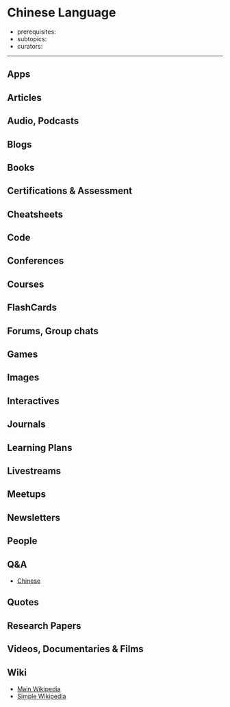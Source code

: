 # Chinese Language

- prerequisites:
- subtopics:
- curators:

------

## Apps

## Articles

## Audio, Podcasts

## Blogs

## Books

## Certifications & Assessment

## Cheatsheets

## Code

## Conferences

## Courses

## FlashCards

## Forums, Group chats

## Games

## Images

## Interactives

## Journals

## Learning Plans

## Livestreams

## Meetups

## Newsletters

## People

## Q&A

- [Chinese](http://chinese.stackexchange.com)

## Quotes

## Research Papers

## Videos, Documentaries & Films

## Wiki

- [Main Wikipedia](https://en.wikipedia.org/wiki/Chinese_language)
- [Simple Wikipedia](https://simple.wikipedia.org/wiki/Chinese_language)

